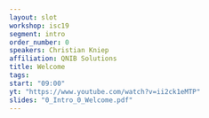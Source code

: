 ```yaml
---
layout: slot
workshop: isc19
segment: intro
order_number: 0
speakers: Christian Kniep
affiliation: QNIB Solutions
title: Welcome
tags:
start: "09:00"
yt: "https://www.youtube.com/watch?v=ii2ck1eMTP"
slides: "0_Intro_0_Welcome.pdf"
---
```

